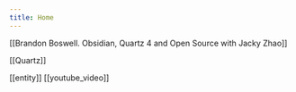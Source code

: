 ```yaml
---
title: Home
---
```

[[Brandon Boswell. Obsidian, Quartz 4 and Open Source with Jacky Zhao]]

[[Quartz]]

[[entity]]
[[youtube_video]]

